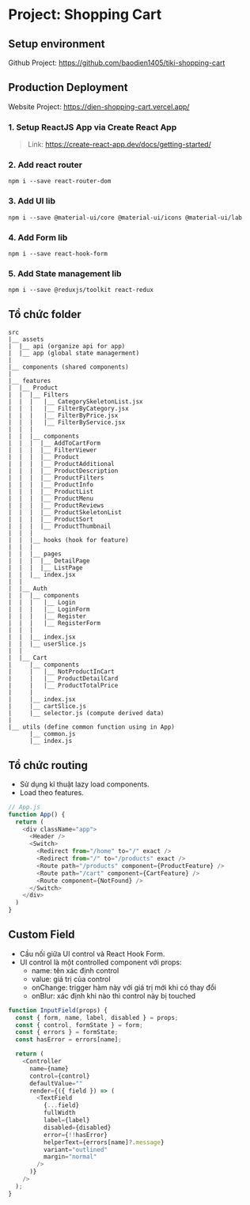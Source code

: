 # Project: Shopping Cart

## Setup environment 

Github Project: https://github.com/baodien1405/tiki-shopping-cart

## Production Deployment

Website Project: https://dien-shopping-cart.vercel.app/


### 1. Setup ReactJS App via Create React App

> Link: https://create-react-app.dev/docs/getting-started/


### 2. Add react router 

```
npm i --save react-router-dom
```

### 3. Add UI lib

```
npm i --save @material-ui/core @material-ui/icons @material-ui/lab
```

### 4. Add Form lib

```
npm i --save react-hook-form
```

### 5. Add State management lib

```
npm i --save @reduxjs/toolkit react-redux
```


## Tổ chức folder

```
src
|__ assets
|  |__ api (organize api for app)
|  |__ app (global state managerment) 
|
|__ components (shared components)
|
|__ features
|  |__ Product
|  |  |__ Filters
|  |  |   |__ CategorySkeletonList.jsx
|  |  |   |__ FilterByCategory.jsx
|  |  |   |__ FilterByPrice.jsx
|  |  |   |__ FilterByService.jsx
|  |  |
|  |  |__ components
|  |  |  |__ AddToCartForm
|  |  |  |__ FilterViewer
|  |  |  |__ Product
|  |  |  |__ ProductAdditional
|  |  |  |__ ProductDescription
|  |  |  |__ ProductFilters
|  |  |  |__ ProductInfo
|  |  |  |__ ProductList
|  |  |  |__ ProductMenu
|  |  |  |__ ProductReviews
|  |  |  |__ ProductSkeletonList
|  |  |  |__ ProductSort
|  |  |  |__ ProductThumbnail
|  |  |
|  |  |__ hooks (hook for feature)
|  |  |
|  |  |__ pages
|  |  |  |__ DetailPage
|  |  |  |__ ListPage
|  |  |__ index.jsx
|  |
|  |__ Auth
|  |  |__ components
|  |  |   |__ Login
|  |  |   |__ LoginForm
|  |  |   |__ Register
|  |  |   |__ RegisterForm
|  |  |
|  |  |__ index.jsx
|  |  |__ userSlice.js
|  |     
|  |__ Cart
|     |__ components
|     |   |__ NotProductInCart
|     |   |__ ProductDetailCard
|     |   |__ ProductTotalPrice
|     |   
|     |__ index.jsx
|     |__ cartSlice.js
|     |__ selector.js (compute derived data)
|
|__ utils (define common function using in App)
      |__ common.js
      |__ index.js
```

## Tổ chức routing

- Sử dụng kĩ thuật lazy load components.
- Load theo features.

```js
// App.js
function App() {
  return (
    <div className="app">
      <Header />
      <Switch>
        <Redirect from="/home" to="/" exact />
        <Redirect from="/" to="/products" exact />
        <Route path="/products" component={ProductFeature} />
        <Route path="/cart" component={CartFeature} />
        <Route component={NotFound} />
      </Switch>
    </div>
  )
}
```
## Custom Field 

- Cầu nối giữa UI control và React Hook Form.
- UI control là một controlled component với props: 
  - name: tên xác định control
  - value: giá trị của control
  - onChange: trigger hàm này với giá trị mới khi có thay đổi
  - onBlur: xác định khi nào thì control này bị touched

```js
function InputField(props) {
  const { form, name, label, disabled } = props;
  const { control, formState } = form;
  const { errors } = formState;
  const hasError = errors[name];

  return (
    <Controller
      name={name}
      control={control}
      defaultValue=""
      render={({ field }) => (
        <TextField
          {...field}
          fullWidth
          label={label}
          disabled={disabled}
          error={!!hasError}
          helperText={errors[name]?.message}
          variant="outlined"
          margin="normal"
        />
      )}
    />
  );
}
```
